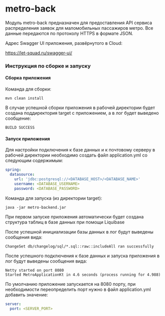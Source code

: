 # metro-back

Модуль metro-back предназначен для предоставления API сервиса распределения заявок для маломобильных пассажиров метро. Все данные передаются по протоколу HTTPS в формате JSON.

Адрес Swagger UI приложения, развёрнутого в Cloud:

https://let-squad.ru/swagger-ui/

### Инструкция по сборке и запуску

#### Сборка приложения

Команда для сборки:

`mvn clean install`

В случае успешной сборки приложения в рабочей директории будет создана поддиректория target с приложением, а в лог будет выведено сообщение:

`BUILD SUCCESS`

#### Запуск приложения

Для настройки подключения к базе данных и к почтовому серверу в рабочей директории необходимо создать файл application.yml со следующим содержимым:

```yaml
spring:
  datasource:
    url: 'jdbc:postgresql://<DATABASE_HOST>/<DATABASE_NAME>'
    username: <DATABASE_USERNAME>
    password: <DATABASE_PASSWORD>
```

Команда для запуска (из директории target):

`java -jar metro-backend.jar`

При первом запуске приложения автоматически будет создана структура таблиц в базе данных при помощи Liquibase

После успешной инициализации базы данных в лог будут выведены сообщения вида:

`ChangeSet db/changelog/sql/*.sql::raw::includeAll ran successfully`

После успешного подключения к базе данных и запуска приложения в лог будут выведены сообщения вида:

```
Netty started on port 8080
Started MetroApplicationKt in 4.6 seconds (process running for 4.988)
```

По умолчанию приложение запускается на 8080 порту, при необходимости переопределить порт нужно в файл application.yml добавить значение:

```yaml
server:
  port: <SERVER_PORT>
```
